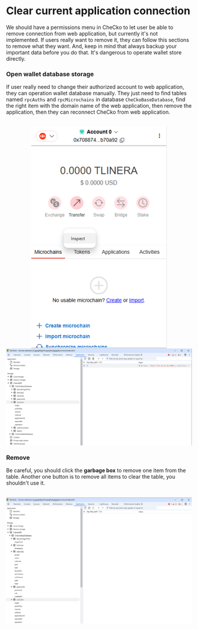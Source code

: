 # Clear current application connection

We should have a permissions menu in CheCko to let user be able to remove connection from web application, but currently it's not implemented. If users really want to remove it, they can follow this sections to remove what they want. And, keep in mind that always backup your important data before you do that. It's dangerous to operate wallet store directly.

### Open wallet database storage

If user really need to change their authorized account to web application, they can operation wallet database manually. They just need to find tables named `rpcAuths` and `rpcMicrochains` in database `CheCkoBaseDatabase`, find the right item with the domain name of the web application, then remove the application, then they can reconnect CheCko from web application.

<br>
<center>

<kbd>
  <img src="../../assets/2-10-1.png" style="max-height:100%; height: 600px; width: auto; display: block;" />
</kbd>
<kbd>
  <img src="../../assets/2-10-2.png" style="max-width: 100%; width: 768px; height: auto; display: block;" />
</kbd>

</center>

### Remove

Be careful, you should click the **garbage box** to remove one item from the table. Another one button is to remove all items to clear the table, you shouldn't use it.

<br>
<center>

<kbd>
  <img src="../../assets/2-10-3.png" style="max-width: 100%; width: 768px; height: auto; display: block;" />
</kbd>

</center>

